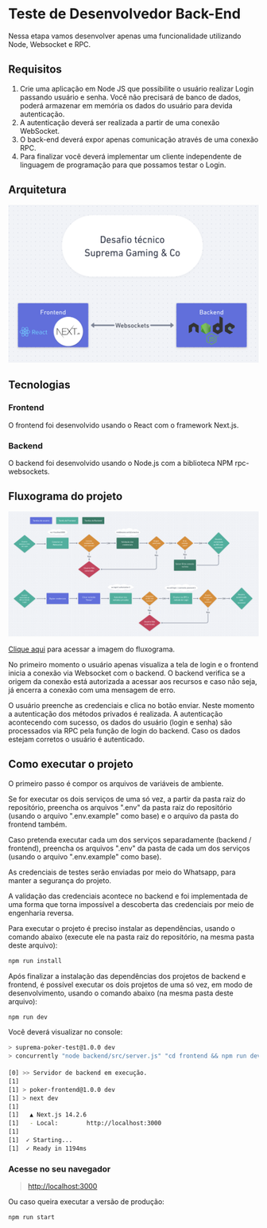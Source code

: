 # Teste de Desenvolvedor Back-End

Nessa etapa vamos desenvolver apenas uma funcionalidade utilizando Node, Websocket e RPC.

## Requisitos

1. Crie uma aplicação em Node JS que possibilite o usuário realizar Login passando usuário e senha. Você não precisará de banco de dados, poderá armazenar em memória os dados do usuário para devida autenticação.
2. A autenticação deverá ser realizada a partir de uma conexão WebSocket.
3. O back-end deverá expor apenas comunicação através de uma conexão RPC.
4. Para finalizar você deverá implementar um cliente independente de linguagem de programação para que possamos testar o Login.

## Arquitetura

![arquitetura](https://raw.githubusercontent.com/PedroCF87/suprema-test/main/docs/arquitetura.png)

## Tecnologias

### Frontend

O frontend foi desenvolvido usando o React com o framework Next.js.

### Backend

O backend foi desenvolvido usando o Node.js com a biblioteca NPM rpc-websockets.

## Fluxograma do projeto

![fluxograma v2](https://raw.githubusercontent.com/PedroCF87/suprema-test/main/docs/fluxograma_v2.png)

[Clique aqui](https://raw.githubusercontent.com/PedroCF87/suprema-test/main/docs/fluxograma_v2.png) para acessar a imagem do fluxograma.

No primeiro momento o usuário apenas visualiza a tela de login e o frontend inicia a conexão via Websocket com o backend. O backend verifica se a origem da conexão está autorizada a acessar aos recursos e caso não seja, já encerra a conexão com uma mensagem de erro.

O usuário preenche as credenciais e clica no botão enviar. Neste momento a autenticação dos métodos privados é realizada. A autenticação acontecendo com sucesso, os dados do usuário (login e senha) são processados via RPC pela função de login do backend. Caso os dados estejam corretos o usuário é autenticado.

## Como executar o projeto

O primeiro passo é compor os arquivos de variáveis de ambiente.

Se for executar os dois serviços de uma só vez, a partir da pasta raiz do repositório, preencha os arquivos ".env" da pasta raiz do repositório (usando o arquivo ".env.example" como base) e o arquivo da pasta do frontend também.

Caso pretenda executar cada um dos serviços separadamente (backend / frontend), preencha os arquivos ".env" da pasta de cada um dos serviços (usando o arquivo ".env.example" como base).

As credenciais de testes serão enviadas por meio do Whatsapp, para manter a segurança do projeto.

A validação das credenciais acontece no backend e foi implementada de uma forma que torna impossível a descoberta das credenciais por meio de engenharia reversa.

Para executar o projeto é preciso instalar as dependências, usando o comando abaixo (execute ele na pasta raiz do repositório, na mesma pasta deste arquivo):

```bash
npm run install
```

Após finalizar a instalação das dependências dos projetos de backend e frontend, é possível executar os dois projetos de uma só vez, em modo de desenvolvimento, usando o comando abaixo (na mesma pasta deste arquivo):

```bash
npm run dev
```

Você deverá visualizar no console:

```bash
> suprema-poker-test@1.0.0 dev
> concurrently "node backend/src/server.js" "cd frontend && npm run dev"

[0] >> Servidor de backend em execução.
[1] 
[1] > poker-frontend@1.0.0 dev
[1] > next dev
[1] 
[1]   ▲ Next.js 14.2.6
[1]   - Local:        http://localhost:3000
[1] 
[1]  ✓ Starting...
[1]  ✓ Ready in 1194ms

```

### Acesse no seu navegador

> [http://localhost:3000](http://localhost:3000)


Ou caso queira executar a versão de produção:

```bash
npm run start
```

